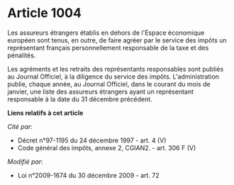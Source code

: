 # Article 1004

Les assureurs étrangers établis en dehors de l'Espace économique européen sont tenus, en outre, de faire agréer par le
service des impôts un représentant français personnellement responsable de la taxe et des pénalités.

Les agréments et les retraits des représentants responsables sont publiés au Journal Officiel, à la diligence du service des
impôts. L'administration publie, chaque année, au Journal Officiel, dans le courant du mois de janvier, une liste des
assureurs étrangers ayant un représentant responsable à la date du 31 décembre précédent.

**Liens relatifs à cet article**

_Cité par_:

  - Décret n°97-1195 du 24 décembre 1997 - art. 4 (V)
  - Code général des impôts, annexe 2, CGIAN2. - art. 306 F (V)

_Modifié par_:

  - Loi n°2009-1674 du 30 décembre 2009 - art. 72
